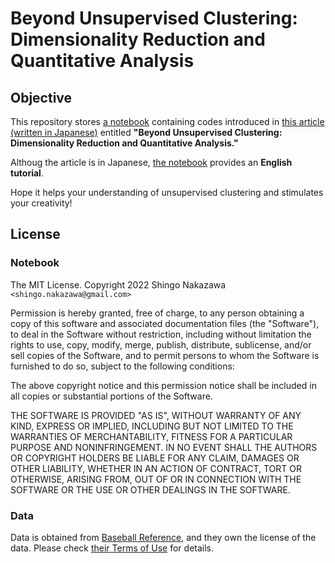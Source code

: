 
#  Beyond Unsupervised Clustering: Dimensionality Reduction and Quantitative Analysis

## Objective

This repository stores [a notebook](Beyond_Unsupervised_Clustering.ipynb) containing codes introduced in [this article (written in Japanese)]() entitled **"Beyond Unsupervised Clustering: Dimensionality Reduction and Quantitative Analysis."**

Althoug the article is in Japanese, [the notebook](Beyond_Unsupervised_Clustering.ipynb) provides an **English tutorial**.

Hope it helps your understanding of unsupervised clustering and stimulates your creativity!

## License

### Notebook

The MIT License. Copyright 2022 Shingo Nakazawa `<shingo.nakazawa@gmail.com>`

Permission is hereby granted, free of charge, to any person obtaining a copy of this software and associated documentation files (the "Software"), to deal in the Software without restriction, including without limitation the rights to use, copy, modify, merge, publish, distribute, sublicense, and/or sell copies of the Software, and to permit persons to whom the Software is furnished to do so, subject to the following conditions:

The above copyright notice and this permission notice shall be included in all copies or substantial portions of the Software.

THE SOFTWARE IS PROVIDED "AS IS", WITHOUT WARRANTY OF ANY KIND, EXPRESS OR IMPLIED, INCLUDING BUT NOT LIMITED TO THE WARRANTIES OF MERCHANTABILITY, FITNESS FOR A PARTICULAR PURPOSE AND NONINFRINGEMENT. IN NO EVENT SHALL THE AUTHORS OR COPYRIGHT HOLDERS BE LIABLE FOR ANY CLAIM, DAMAGES OR OTHER LIABILITY, WHETHER IN AN ACTION OF CONTRACT, TORT OR OTHERWISE, ARISING FROM, OUT OF OR IN CONNECTION WITH THE SOFTWARE OR THE USE OR OTHER DEALINGS IN THE SOFTWARE.

### Data

Data is obtained from [Baseball Reference](https://www.baseball-reference.com/), and they own the license of the data. Please check [their Terms of Use](https://www.sports-reference.com/termsofuse.html) for details.